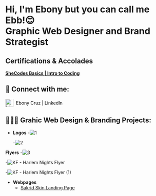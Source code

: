 <h1>Hi, I'm Ebony but you can call me Ebb!😊 <br/>
  Graphic Web Designer and Brand Strategist</h1>

  <h2> Certifications & Accolades </h2>
<b>
 <a href="https://www.shecodes.io/certificates/c080a10ba7bfc7aac2638425cd3d808e">SheCodes Basics | Intro to Coding </a>
  </b>
<h2> 🤳 Connect with me:</h2>
<div style="display: flex; align-items: center;">
  <!-- LinkedIn link with icon and text -->
  <a href="https://www.linkedin.com/in/ebony-cruz-30271823a" target="_blank" style="text-decoration: none; color: black; display: flex; align-items: center;">
    <img src="https://cdn-icons-png.flaticon.com/512/174/174857.png" alt="LinkedIn Icon" width="25px" style="margin-right: 8px;">
    <span>Ebony Cruz | LinkedIn</span>
  </a>
</div>

<h2>👩🏾‍💻 Grahic Web Design & Branding Projects:</h2>

- <b>Logos</b>
  -![1](https://github.com/user-attachments/assets/11ffd72c-f2e0-4e7d-af61-8ac41a66e0d4)

  -![2](https://github.com/user-attachments/assets/2a179251-54b4-4e1d-b4a9-ed1ba1a88764)

<b>Flyers</b>
  -![3](https://github.com/user-attachments/assets/dca6fb0c-fb71-4494-ae78-f6caa5c1433b)

  -![KF - Harlem Nights Flyer](https://github.com/user-attachments/assets/9db1e433-7e1b-4f54-8f15-644661bf0de6)

  -![KF - Harlem Nights Flyer (1)](https://github.com/user-attachments/assets/3b4e2d40-b3d1-44e1-bea4-00d7cc9691fa)


- <b>Webpages</b>
  - <a href="https://sakridskin.com/">Sakrid Skin Landing Page

